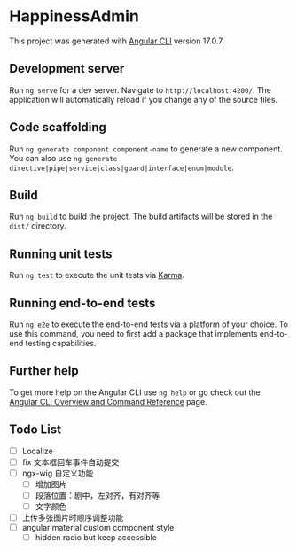 # HappinessAdmin

This project was generated with [Angular CLI](https://github.com/angular/angular-cli) version 17.0.7.

## Development server

Run `ng serve` for a dev server. Navigate to `http://localhost:4200/`. The application will automatically reload if you
change any of the source files.

## Code scaffolding

Run `ng generate component component-name` to generate a new component. You can also
use `ng generate directive|pipe|service|class|guard|interface|enum|module`.

## Build

Run `ng build` to build the project. The build artifacts will be stored in the `dist/` directory.

## Running unit tests

Run `ng test` to execute the unit tests via [Karma](https://karma-runner.github.io).

## Running end-to-end tests

Run `ng e2e` to execute the end-to-end tests via a platform of your choice. To use this command, you need to first add a
package that implements end-to-end testing capabilities.

## Further help

To get more help on the Angular CLI use `ng help` or go check out
the [Angular CLI Overview and Command Reference](https://angular.io/cli) page.

## Todo List

- [ ] Localize
- [ ] fix 文本框回车事件自动提交
- [ ] ngx-wig 自定义功能
    - [ ] 增加图片
    - [ ] 段落位置：剧中，左对齐，有对齐等
    - [ ] 文字颜色
- [ ] 上传多张图片时顺序调整功能
- [ ] angular material custom component style
    - [ ] hidden radio but keep accessible